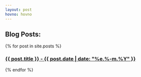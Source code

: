 ```yaml
---
layout: post
hovno: hovno
---
```


<h2>Blog Posts:</h2>

{% for post in site.posts %}
<div class="post-preview">
  <h3><a href="{{ post.url | prepend: site.baseurl }}">{{ post.title }} - {{ post.date | date: "%e.%-m.%Y" }}</a></h3>
</div>
{% endfor %}
